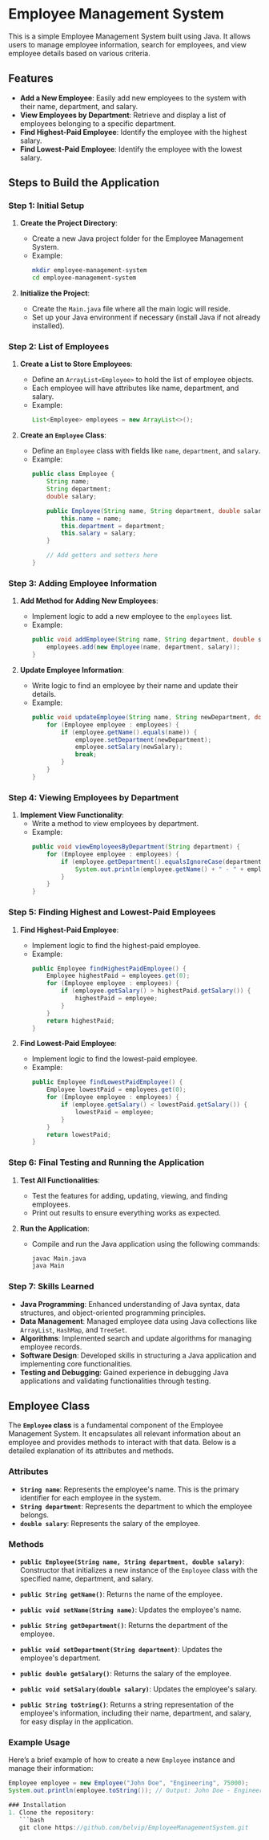 # Employee Management System

This is a simple Employee Management System built using Java. It allows users to manage employee information, search for employees, and view employee details based on various criteria.

## Features

- **Add a New Employee**: Easily add new employees to the system with their name, department, and salary.
- **View Employees by Department**: Retrieve and display a list of employees belonging to a specific department.
- **Find Highest-Paid Employee**: Identify the employee with the highest salary.
- **Find Lowest-Paid Employee**: Identify the employee with the lowest salary.

## Steps to Build the Application

### Step 1: Initial Setup
1. **Create the Project Directory**:
    - Create a new Java project folder for the Employee Management System.
    - Example:
      ```bash
      mkdir employee-management-system
      cd employee-management-system
      ```

2. **Initialize the Project**:
    - Create the `Main.java` file where all the main logic will reside.
    - Set up your Java environment if necessary (install Java if not already installed).

### Step 2: List of Employees
1. **Create a List to Store Employees**:
    - Define an `ArrayList<Employee>` to hold the list of employee objects.
    - Each employee will have attributes like name, department, and salary.
    - Example:
      ```java
      List<Employee> employees = new ArrayList<>();
      ```

2. **Create an `Employee` Class**:
    - Define an `Employee` class with fields like `name`, `department`, and `salary`.
    - Example:
      ```java
      public class Employee {
          String name;
          String department;
          double salary;

          public Employee(String name, String department, double salary) {
              this.name = name;
              this.department = department;
              this.salary = salary;
          }

          // Add getters and setters here
      }
      ```

### Step 3: Adding Employee Information
1. **Add Method for Adding New Employees**:
    - Implement logic to add a new employee to the `employees` list.
    - Example:
      ```java
      public void addEmployee(String name, String department, double salary) {
          employees.add(new Employee(name, department, salary));
      }
      ```

2. **Update Employee Information**:
    - Write logic to find an employee by their name and update their details.
    - Example:
      ```java
      public void updateEmployee(String name, String newDepartment, double newSalary) {
          for (Employee employee : employees) {
              if (employee.getName().equals(name)) {
                  employee.setDepartment(newDepartment);
                  employee.setSalary(newSalary);
                  break;
              }
          }
      }
      ```

### Step 4: Viewing Employees by Department
1. **Implement View Functionality**:
    - Write a method to view employees by department.
    - Example:
      ```java
      public void viewEmployeesByDepartment(String department) {
          for (Employee employee : employees) {
              if (employee.getDepartment().equalsIgnoreCase(department)) {
                  System.out.println(employee.getName() + " - " + employee.getDepartment() + " - Salary: " + employee.getSalary());
              }
          }
      }
      ```

### Step 5: Finding Highest and Lowest-Paid Employees
1. **Find Highest-Paid Employee**:
    - Implement logic to find the highest-paid employee.
    - Example:
      ```java
      public Employee findHighestPaidEmployee() {
          Employee highestPaid = employees.get(0);
          for (Employee employee : employees) {
              if (employee.getSalary() > highestPaid.getSalary()) {
                  highestPaid = employee;
              }
          }
          return highestPaid;
      }
      ```

2. **Find Lowest-Paid Employee**:
    - Implement logic to find the lowest-paid employee.
    - Example:
      ```java
      public Employee findLowestPaidEmployee() {
          Employee lowestPaid = employees.get(0);
          for (Employee employee : employees) {
              if (employee.getSalary() < lowestPaid.getSalary()) {
                  lowestPaid = employee;
              }
          }
          return lowestPaid;
      }
      ```

### Step 6: Final Testing and Running the Application
1. **Test All Functionalities**:
    - Test the features for adding, updating, viewing, and finding employees.
    - Print out results to ensure everything works as expected.

2. **Run the Application**:
    - Compile and run the Java application using the following commands:
      ```bash
      javac Main.java
      java Main
      ```

### Step 7: Skills Learned
- **Java Programming**: Enhanced understanding of Java syntax, data structures, and object-oriented programming principles.
- **Data Management**: Managed employee data using Java collections like `ArrayList`, `HashMap`, and `TreeSet`.
- **Algorithms**: Implemented search and update algorithms for managing employee records.
- **Software Design**: Developed skills in structuring a Java application and implementing core functionalities.
- **Testing and Debugging**: Gained experience in debugging Java applications and validating functionalities through testing.

## Employee Class

The **`Employee` class** is a fundamental component of the Employee Management System. It encapsulates all relevant information about an employee and provides methods to interact with that data. Below is a detailed explanation of its attributes and methods.

### Attributes

- **`String name`**: Represents the employee's name. This is the primary identifier for each employee in the system.
- **`String department`**: Represents the department to which the employee belongs.
- **`double salary`**: Represents the salary of the employee.

### Methods

- **`public Employee(String name, String department, double salary)`**: Constructor that initializes a new instance of the `Employee` class with the specified name, department, and salary.

- **`public String getName()`**: Returns the name of the employee.

- **`public void setName(String name)`**: Updates the employee's name.

- **`public String getDepartment()`**: Returns the department of the employee.

- **`public void setDepartment(String department)`**: Updates the employee's department.

- **`public double getSalary()`**: Returns the salary of the employee.

- **`public void setSalary(double salary)`**: Updates the employee's salary.

- **`public String toString()`**: Returns a string representation of the employee's information, including their name, department, and salary, for easy display in the application.

### Example Usage

Here’s a brief example of how to create a new `Employee` instance and manage their information:

```java
Employee employee = new Employee("John Doe", "Engineering", 75000);
System.out.println(employee.toString()); // Output: John Doe - Engineering - Salary: 75000.0

### Installation
1. Clone the repository:
   ```bash
   git clone https://github.com/belvip/EmployeeManagementSystem.git
